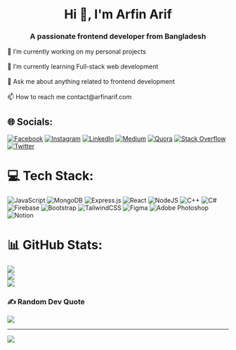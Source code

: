 <h1 align="center">Hi 👋, I'm Arfin Arif</h1>
<h3 align="center">A passionate frontend developer from Bangladesh</h3>
🔭 I’m currently working on my personal projects<br><br>🌱 I’m currently learning Full-stack web development<br><br>💬 Ask me about anything related to frontend development<br><br>📫 How to reach me contact@arfinarif.com


## 🌐 Socials:
[![Facebook](https://img.shields.io/badge/Facebook-%231877F2.svg?logo=Facebook&logoColor=white)](https://facebook.com/arfinarif.bd) [![Instagram](https://img.shields.io/badge/Instagram-%23E4405F.svg?logo=Instagram&logoColor=white)](https://instagram.com/iamarfinarif) [![LinkedIn](https://img.shields.io/badge/LinkedIn-%230077B5.svg?logo=linkedin&logoColor=white)](https://linkedin.com/in/arfinarifbd) [![Medium](https://img.shields.io/badge/Medium-12100E?logo=medium&logoColor=white)](https://medium.com/@arfinarif) [![Quora](https://img.shields.io/badge/Quora-%23B92B27.svg?logo=Quora&logoColor=white)](https://bn.quora.com/profile/arfin-arif-1) [![Stack Overflow](https://img.shields.io/badge/-Stackoverflow-FE7A16?logo=stack-overflow&logoColor=white)](https://stackoverflow.com/users/16793688/arfin-arif) [![Twitter](https://img.shields.io/badge/Twitter-%231DA1F2.svg?logo=Twitter&logoColor=white)](https://twitter.com/arfinarif__) 

# 💻 Tech Stack:
![JavaScript](https://img.shields.io/badge/javascript-%23323330.svg?style=for-the-badge&logo=javascript&logoColor=%23F7DF1E)  ![MongoDB](https://img.shields.io/badge/MongoDB-%234ea94b.svg?style=for-the-badge&logo=mongodb&logoColor=white) ![Express.js](https://img.shields.io/badge/express.js-%23404d59.svg?style=for-the-badge&logo=express&logoColor=%2361DAFB) ![React](https://img.shields.io/badge/react-%2320232a.svg?style=for-the-badge&logo=react&logoColor=%2361DAFB) ![NodeJS](https://img.shields.io/badge/node.js-6DA55F?style=for-the-badge&logo=node.js&logoColor=white) ![C++](https://img.shields.io/badge/c++-%2300599C.svg?style=for-the-badge&logo=c%2B%2B&logoColor=white) ![C#](https://img.shields.io/badge/c%23-%23239120.svg?style=for-the-badge&logo=c-sharp&logoColor=white) ![Firebase](https://img.shields.io/badge/firebase-%23039BE5.svg?style=for-the-badge&logo=firebase)  ![Bootstrap](https://img.shields.io/badge/bootstrap-%23563D7C.svg?style=for-the-badge&logo=bootstrap&logoColor=white) ![TailwindCSS](https://img.shields.io/badge/tailwindcss-%2338B2AC.svg?style=for-the-badge&logo=tailwind-css&logoColor=white) 	![Figma](https://img.shields.io/badge/figma-%23F24E1E.svg?style=for-the-badge&logo=figma&logoColor=white) ![Adobe Photoshop](https://img.shields.io/badge/adobephotoshop-%2331A8FF.svg?style=for-the-badge&logo=adobephotoshop&logoColor=white) ![Notion](https://img.shields.io/badge/Notion-%23000000.svg?style=for-the-badge&logo=notion&logoColor=white)

# 📊 GitHub Stats:
![](https://github-readme-stats.vercel.app/api?username=arfin-arif&theme=dark&hide_border=false&include_all_commits=false&count_private=false)<br/>
![](https://github-readme-streak-stats.herokuapp.com/?user=arfin-arif&theme=dark&hide_border=false)<br/>
![](https://github-readme-stats.vercel.app/api/top-langs/?username=arfin-arif&theme=dark&hide_border=false&include_all_commits=false&count_private=false&layout=compact)

### ✍️ Random Dev Quote
![](https://quotes-github-readme.vercel.app/api?type=horizontal&theme=radical)

---
[![](https://visitcount.itsvg.in/api?id=arfin-arif&icon=0&color=0)](https://visitcount.itsvg.in)
